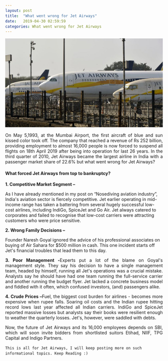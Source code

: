 ```yaml
---
layout: post
title:  "What went wrong for Jet Airways"
date:   2019-04-30 02:59:59
categories: What went wrong for Jet Airways
---
```



<html>
<head>
<style>
div {
  text-align: justify;
  text-justify: inter-word;
}
</style>
</head>
<body>


<img src="/img/jet.jpg" class="img-responsive" alt="">
<p>
	

</p>

<p align="justify">On May 5,1993, at the Mumbai Airport, the first aircraft of blue and sun kissed color took off. The company that reached a revenue of Rs 252 billion, providing employment to almost 16,000 people is now forced to suspend all flights on 18th April 2019 after being into operation for last 26 years. In the third quarter of 2010, Jet Airways became the largest airline in India with a passenger market share of 22.6% but what went wrong for Jet Airways?</p>

<h4><b>What forced Jet Airways from top to bankruptcy?</b></h4>

<p align="justify"><b>1. Competitive Market Segment –</b>

As I have already mentioned in my post on “Nosediving aviation industry”, India's aviation sector is fiercely competitive. Jet earlier operating in mid-income range has taken a battering from several hugely successful low-cost airlines, including IndiGo, SpiceJet and Go Air. Jet always catered to corporates and failed to recognise that low-cost carriers were attracting customers who were price sensitive.

</p>
<p align="justify"><b>2. Wrong Family Decisions –</b>

Founder Naresh Goyal ignored the advice of his professional associates on buying of Air Sahara for $500 million in cash. This one incident starts off Jet's financial troubles that lead them to this day.
</p>
<p align="justify"><b>3. Poor Management -</b>Experts put a lot of the blame on Goyal's management style. They say his decision to have a single management team, headed by himself, running all Jet's operations was a crucial mistake. Analysts say he should have had one team running the full-service carrier and another running the budget flyer. Jet lacked a concrete business model and fiddled with it often, which confused investors, (and) passengers alike.</p>
<p align="justify"><b>4. Crude Prices –</b>Fuel, the biggest cost burden for airlines - becomes more expensive when rupee falls. Soaring oil costs and the Indian rupee hitting record lows last year affected all Indian carriers. IndiGo and SpiceJet reported massive losses but analysts say their books were resilient enough to weather the quarterly losses. Jet's, however, were saddled with debts.</p>
<p align="justify">Now, the future of Jet Airways and its 16,000 employees depends on SBI, which will soon invite bidders from shortlisted suitors Etihad, NIIF, TPG Capital and Indigo Partners.</p>



<code>This is all for Jet Airways, I will keep posting more on such informational topics. Keep Reading :)</code>

</body>
</html>
